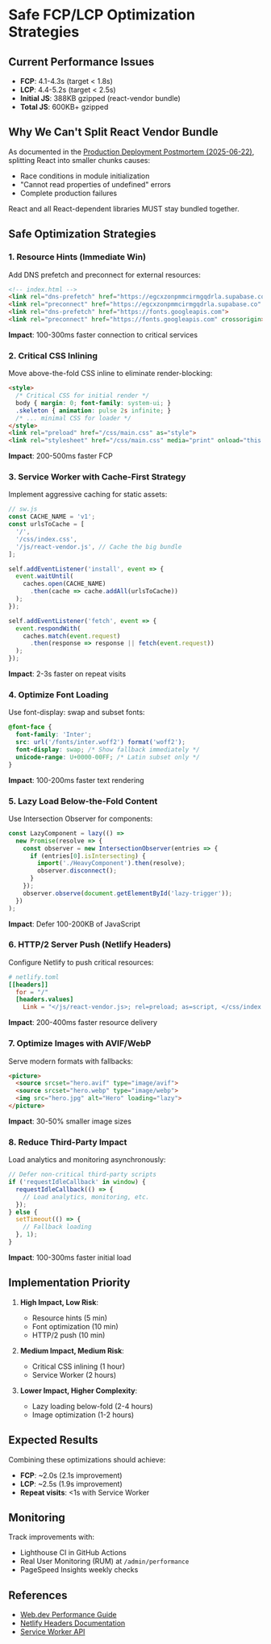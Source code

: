 # Safe FCP/LCP Optimization Strategies

## Current Performance Issues
- **FCP**: 4.1-4.3s (target < 1.8s)
- **LCP**: 4.4-5.2s (target < 2.5s)
- **Initial JS**: 388KB gzipped (react-vendor bundle)
- **Total JS**: 600KB+ gzipped

## Why We Can't Split React Vendor Bundle

As documented in the [Production Deployment Postmortem (2025-06-22)](../postmortem/production-deployment-2025-06-22.md), splitting React into smaller chunks causes:
- Race conditions in module initialization
- "Cannot read properties of undefined" errors
- Complete production failures

React and all React-dependent libraries MUST stay bundled together.

## Safe Optimization Strategies

### 1. Resource Hints (Immediate Win)
Add DNS prefetch and preconnect for external resources:

```html
<!-- index.html -->
<link rel="dns-prefetch" href="https://egcxzonpmmcirmgqdrla.supabase.co">
<link rel="preconnect" href="https://egcxzonpmmcirmgqdrla.supabase.co" crossorigin>
<link rel="dns-prefetch" href="https://fonts.googleapis.com">
<link rel="preconnect" href="https://fonts.googleapis.com" crossorigin>
```

**Impact**: 100-300ms faster connection to critical services

### 2. Critical CSS Inlining
Move above-the-fold CSS inline to eliminate render-blocking:

```html
<style>
  /* Critical CSS for initial render */
  body { margin: 0; font-family: system-ui; }
  .skeleton { animation: pulse 2s infinite; }
  /* ... minimal CSS for loader */
</style>
<link rel="preload" href="/css/main.css" as="style">
<link rel="stylesheet" href="/css/main.css" media="print" onload="this.media='all'">
```

**Impact**: 200-500ms faster FCP

### 3. Service Worker with Cache-First Strategy
Implement aggressive caching for static assets:

```javascript
// sw.js
const CACHE_NAME = 'v1';
const urlsToCache = [
  '/',
  '/css/index.css',
  '/js/react-vendor.js', // Cache the big bundle
];

self.addEventListener('install', event => {
  event.waitUntil(
    caches.open(CACHE_NAME)
      .then(cache => cache.addAll(urlsToCache))
  );
});

self.addEventListener('fetch', event => {
  event.respondWith(
    caches.match(event.request)
      .then(response => response || fetch(event.request))
  );
});
```

**Impact**: 2-3s faster on repeat visits

### 4. Optimize Font Loading
Use font-display: swap and subset fonts:

```css
@font-face {
  font-family: 'Inter';
  src: url('/fonts/inter.woff2') format('woff2');
  font-display: swap; /* Show fallback immediately */
  unicode-range: U+0000-00FF; /* Latin subset only */
}
```

**Impact**: 100-200ms faster text rendering

### 5. Lazy Load Below-the-Fold Content
Use Intersection Observer for components:

```typescript
const LazyComponent = lazy(() => 
  new Promise(resolve => {
    const observer = new IntersectionObserver(entries => {
      if (entries[0].isIntersecting) {
        import('./HeavyComponent').then(resolve);
        observer.disconnect();
      }
    });
    observer.observe(document.getElementById('lazy-trigger'));
  })
);
```

**Impact**: Defer 100-200KB of JavaScript

### 6. HTTP/2 Server Push (Netlify Headers)
Configure Netlify to push critical resources:

```toml
# netlify.toml
[[headers]]
  for = "/"
  [headers.values]
    Link = "</js/react-vendor.js>; rel=preload; as=script, </css/index.css>; rel=preload; as=style"
```

**Impact**: 200-400ms faster resource delivery

### 7. Optimize Images with AVIF/WebP
Serve modern formats with fallbacks:

```html
<picture>
  <source srcset="hero.avif" type="image/avif">
  <source srcset="hero.webp" type="image/webp">
  <img src="hero.jpg" alt="Hero" loading="lazy">
</picture>
```

**Impact**: 30-50% smaller image sizes

### 8. Reduce Third-Party Impact
Load analytics and monitoring asynchronously:

```javascript
// Defer non-critical third-party scripts
if ('requestIdleCallback' in window) {
  requestIdleCallback(() => {
    // Load analytics, monitoring, etc.
  });
} else {
  setTimeout(() => {
    // Fallback loading
  }, 1);
}
```

**Impact**: 100-300ms faster initial load

## Implementation Priority

1. **High Impact, Low Risk**:
   - Resource hints (5 min)
   - Font optimization (10 min)
   - HTTP/2 push (10 min)

2. **Medium Impact, Medium Risk**:
   - Critical CSS inlining (1 hour)
   - Service Worker (2 hours)

3. **Lower Impact, Higher Complexity**:
   - Lazy loading below-fold (2-4 hours)
   - Image optimization (1-2 hours)

## Expected Results

Combining these optimizations should achieve:
- **FCP**: ~2.0s (2.1s improvement)
- **LCP**: ~2.5s (1.9s improvement)
- **Repeat visits**: <1s with Service Worker

## Monitoring

Track improvements with:
- Lighthouse CI in GitHub Actions
- Real User Monitoring (RUM) at `/admin/performance`
- PageSpeed Insights weekly checks

## References
- [Web.dev Performance Guide](https://web.dev/performance/)
- [Netlify Headers Documentation](https://docs.netlify.com/routing/headers/)
- [Service Worker API](https://developer.mozilla.org/en-US/docs/Web/API/Service_Worker_API)